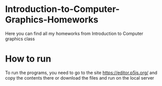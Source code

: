 # Introduction-to-Computer-Graphics-Homeworks
Here you can find all my homeworks from Introduction to Computer graphics class

# How to run

To run the programs, you need to go to the site https://editor.p5js.org/ and copy the contents there or download the files and run on the local server
